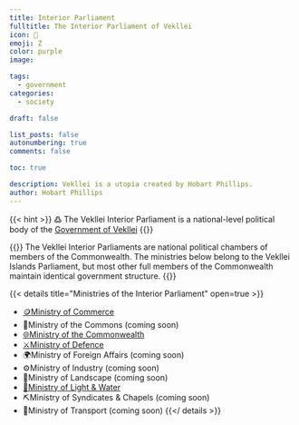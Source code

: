 ```yaml
---
title: Interior Parliament
fulltitle: The Interior Parliament of Vekllei
icon: 🌸
emoji: Ζ
color: purple
image: 

tags: 
  - government
categories:
  - society

draft: false

list_posts: false
autonumbering: true
comments: false

toc: true

description: Vekllei is a utopia created by Hobart Phillips.
author: Hobart Phillips
---
```

{{< hint >}}
߷ The Vekllei Interior Parliament is a national-level political body of the [Government of Vekllei](/utopia/society/state/government/)
{{</hint>}}

{{<hint panel>}}
The Vekllei Interior Parliaments are national political chambers of members of the Commonwealth. The ministries below belong to the Vekllei Islands Parliament, but most other full members of the Commonwealth maintain identical government structure.
{{</hint>}}

{{< details title="Ministries of the Interior Parliament" open=true >}}
- <a href="/utopia/society/state/government/interior/commerce"><span class="navicon">🪙</span>Ministry of Commerce</a>
- <span class="navicon">🚧</span>Ministry of the Commons (coming soon)
- <a href="/utopia/society/state/government/interior/commonwealth"><span class="navicon">🌐</span>Ministry of the Commonwealth</a>
- <a href="/utopia/society/state/government/interior/defence"><span class="navicon">⚔️</span>Ministry of Defence</a>
- <span class="navicon">🌍</span>Ministry of Foreign Affairs (coming soon)
- <span class="navicon">⚙️</span>Ministry of Industry (coming soon)
- <span class="navicon">🌋</span>Ministry of Landscape (coming soon)
- <a href="/utopia/society/state/government/interior/light-and-water"><span class="navicon">🔌</span>Ministry of Light & Water</a>
- <span class="navicon">⛏️</span>Ministry of Syndicates & Chapels (coming soon)
- <span class="navicon">🚃</span>Ministry of Transport (coming soon)
{{</ details >}}